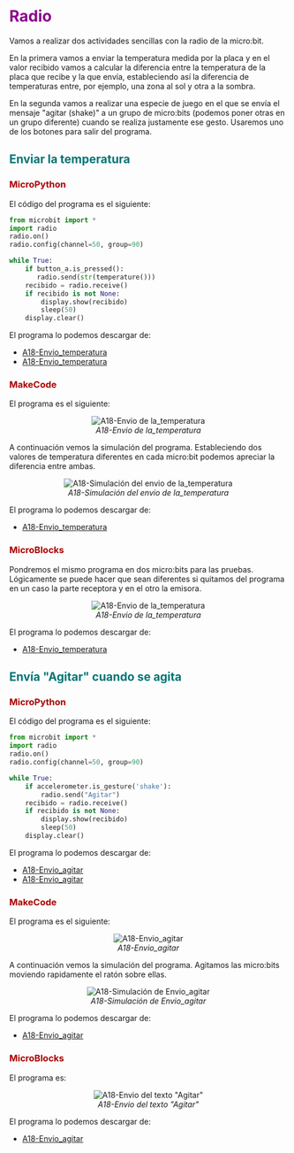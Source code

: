 # <FONT COLOR=#8B008B>Radio</font>
Vamos a realizar dos actividades sencillas con la radio de la micro:bit.

En la primera vamos a enviar la temperatura medida por la placa y en el valor recibido vamos a calcular la diferencia entre la temperatura de la placa que recibe y la que envía, estableciendo así la diferencia de temperaturas entre, por ejemplo, una zona al sol y otra a la sombra.

En la segunda vamos a realizar una especie de juego en el que se envía el mensaje "agitar (shake)" a un grupo de micro:bits (podemos poner otras en un grupo diferente) cuando se realiza justamente ese gesto. Usaremos uno de los botones para salir del programa.

## <FONT COLOR=#007575>**Enviar la temperatura**</font>

### <FONT COLOR=#AA0000>**MicroPython**</font>
El código del programa es el siguiente:

~~~py
from microbit import *
import radio
radio.on()
radio.config(channel=50, group=90)

while True:
    if button_a.is_pressed():
       radio.send(str(temperature()))
    recibido = radio.receive()
    if recibido is not None:
        display.show(recibido)
        sleep(50)
    display.clear()
~~~

El programa lo podemos descargar de:

* [A18-Envio_temperatura](../programas/upy/A18-Envio_temperatura.hex)
* [A18-Envio_temperatura](../programas/upy/A18-Envio_temperatura-main.py)

### <FONT COLOR=#AA0000>**MakeCode**</font>
El programa es el siguiente:

<center>

![A18-Envio de la_temperatura](../img/actividades/A18/Prog_Temp.png)  
*A18-Envio de la_temperatura*

</center>

A continuación vemos la simulación del programa. Estableciendo dos valores de temperatura diferentes en cada micro:bit podemos apreciar la diferencia entre ambas.

<center>

![A18-Simulación del envio de la_temperatura](../img/actividades/A18/Simu_Prog_Temp.gif)  
*A18-Simulación del envio de la_temperatura*

</center>

El programa lo podemos descargar de:

* [A18-Envio_temperatura](../programas/makecode/microbit-A18-Envio_temperatura.hex)

### <FONT COLOR=#AA0000>**MicroBlocks**</font>
Pondremos el mismo programa en dos micro:bits para las pruebas. Lógicamente se puede hacer que sean diferentes si quitamos del programa en un caso la parte receptora y en el otro la emisora.

<center>

![A18-Envio de la_temperatura](../img/actividades/A18/Prog_Temp_uB.png)  
*A18-Envio de la_temperatura*

</center>

El programa lo podemos descargar de:

* [A18-Envio_temperatura](../programas/ublocks/A18-Envio_temperatura.ubp)

## <FONT COLOR=#007575>**Envía "Agitar" cuando se agita**</font>

### <FONT COLOR=#AA0000>**MicroPython**</font>
El código del programa es el siguiente:

~~~py
from microbit import *
import radio
radio.on()
radio.config(channel=50, group=90)

while True:
    if accelerometer.is_gesture('shake'):
        radio.send("Agitar")
    recibido = radio.receive()
    if recibido is not None:
        display.show(recibido)
        sleep(50)
    display.clear()
~~~

El programa lo podemos descargar de:

* [A18-Envio_agitar](../programas/upy/A18-Envio_agitar.hex)
* [A18-Envio_agitar](../programas/upy/A18-Envio_agitar-main.py)

### <FONT COLOR=#AA0000>**MakeCode**</font>
El programa es el siguiente:

<center>

![A18-Envio_agitar](../img/actividades/A18/Envio_agitar.png)  
*A18-Envio_agitar*

</center>

A continuación vemos la simulación del programa. Agitamos las micro:bits moviendo rapidamente el ratón sobre ellas.

<center>

![A18-Simulación de Envio_agitar](../img/actividades/A18/Simu_Envio_agitar.gif)  
*A18-Simulación de Envio_agitar*

</center>

El programa lo podemos descargar de:

* [A18-Envio_agitar](../programas/makecode/microbit-A18-Envio_agitar.hex)

### <FONT COLOR=#AA0000>**MicroBlocks**</font>
El programa es:

<center>

![A18-Envio del texto "Agitar"](../img/actividades/A18/Envio_agitar_uB.png)  
*A18-Envio del texto "Agitar"*

</center>

El programa lo podemos descargar de:

* [A18-Envio_agitar](../programas/ublocks/A18-Envio_Agitar.ubp)
